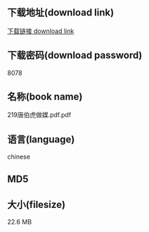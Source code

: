 ## 下载地址(download link)
[下载链接 download link](https://tutu365.netlify.app/?s=219%E5%94%90%E4%BC%AF%E8%99%8E%E5%81%9A%E5%AA%92.pdf)

## 下载密码(download password)
8078

## 名称(book name)
219唐伯虎做媒.pdf.pdf

## 语言(language)
chinese

## MD5


## 大小(filesize)
22.6 MB
